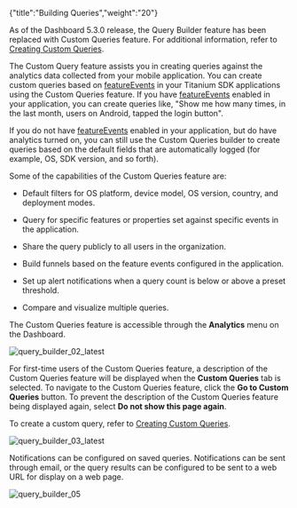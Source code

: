 {"title":"Building Queries","weight":"20"}

As of the Dashboard 5.3.0 release, the Query Builder feature has been replaced with Custom Queries feature. For additional information, refer to [Creating Custom Queries](#undefined).

The Custom Query feature assists you in creating queries against the analytics data collected from your mobile application. You can create custom queries based on [featureEvents](https://docs.appcelerator.com/platform/latest/#!/api/Titanium.Analytics-method-featureEvent) in your Titanium SDK applications using the Custom Queries feature. If you have [featureEvents](https://docs.appcelerator.com/platform/latest/#!/api/Titanium.Analytics-method-featureEvent) enabled in your application, you can create queries like, "Show me how many times, in the last month, users on Android, tapped the login button".

If you do not have [featureEvents](https://docs.appcelerator.com/platform/latest/#!/api/Titanium.Analytics-method-featureEvent) enabled in your application, but do have analytics turned on, you can still use the Custom Queries builder to create queries based on the default fields that are automatically logged (for example, OS, SDK version, and so forth).

Some of the capabilities of the Custom Queries feature are:

* Default filters for OS platform, device model, OS version, country, and deployment modes.

* Query for specific features or properties set against specific events in the application.

* Share the query publicly to all users in the organization.

* Build funnels based on the feature events configured in the application.

* Set up alert notifications when a query count is below or above a preset threshold.

* Compare and visualize multiple queries.


The Custom Queries feature is accessible through the **Analytics** menu on the Dashboard.

![query_builder_02_latest](/Images/appc/download/attachments/51250946/query_builder_02_latest.png)

For first-time users of the Custom Queries feature, a description of the Custom Queries feature will be displayed when the **Custom Queries** tab is selected. To navigate to the Custom Queries feature, click the **Go to Custom Queries** button. To prevent the description of the Custom Queries feature being displayed again, select **Do not show this page again**.

To create a custom query, refer to [Creating Custom Queries](https://docs.axway.com/bundle/Appcelerator_Dashboard_allOS_en/page/creating_custom_queries.html).

![query_builder_03_latest](/Images/appc/download/attachments/51250946/query_builder_03_latest.png)

Notifications can be configured on saved queries. Notifications can be sent through email, or the query results can be configured to be sent to a web URL for display on a web page.

![query_builder_05](/Images/appc/download/attachments/51250946/query_builder_05.png)
